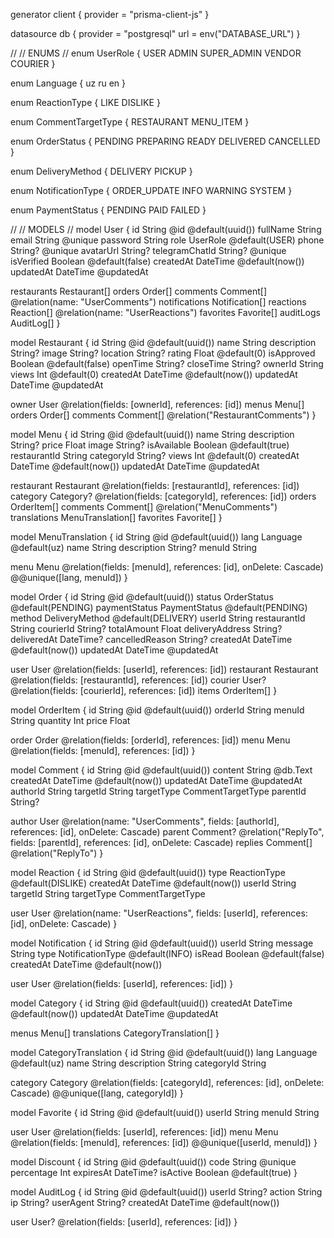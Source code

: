 generator client {
  provider = "prisma-client-js"
}

datasource db {
  provider = "postgresql"
  url      = env("DATABASE_URL")
}

//
// ENUMS
//
enum UserRole {
  USER
  ADMIN
  SUPER_ADMIN
  VENDOR
  COURIER
}

enum Language {
  uz
  ru
  en
}

enum ReactionType {
  LIKE
  DISLIKE
}

enum CommentTargetType {
  RESTAURANT
  MENU_ITEM
}

enum OrderStatus {
  PENDING
  PREPARING
  READY
  DELIVERED
  CANCELLED
}

enum DeliveryMethod {
  DELIVERY
  PICKUP
}

enum NotificationType {
  ORDER_UPDATE
  INFO
  WARNING
  SYSTEM
}

enum PaymentStatus {
  PENDING
  PAID
  FAILED
}

//
// MODELS
//
model User {
  id             String          @id @default(uuid())
  fullName       String
  email          String          @unique
  password       String
  role           UserRole        @default(USER)
  phone          String?         @unique
  avatarUrl      String?
  telegramChatId String?         @unique
  isVerified     Boolean         @default(false)
  createdAt      DateTime        @default(now())
  updatedAt      DateTime        @updatedAt

  restaurants    Restaurant[]
  orders         Order[]
  comments       Comment[]       @relation(name: "UserComments")
  notifications  Notification[]
  reactions      Reaction[]      @relation(name: "UserReactions")
  favorites      Favorite[]
  auditLogs      AuditLog[]
}

model Restaurant {
  id          String     @id @default(uuid())
  name        String
  description String?
  image       String?
  location    String?
  rating      Float      @default(0)
  isApproved  Boolean    @default(false)
  openTime    String?
  closeTime   String?
  ownerId     String
  views       Int        @default(0)
  createdAt   DateTime   @default(now())
  updatedAt   DateTime   @updatedAt

  owner       User       @relation(fields: [ownerId], references: [id])
  menus       Menu[]
  orders      Order[]
  comments    Comment[]  @relation("RestaurantComments")
}

model Menu {
  id           String     @id @default(uuid())
  name         String
  description  String?
  price        Float
  image        String?
  isAvailable  Boolean    @default(true)
  restaurantId String
  categoryId   String?
  views        Int        @default(0)
  createdAt    DateTime   @default(now())
  updatedAt    DateTime   @updatedAt

  restaurant   Restaurant @relation(fields: [restaurantId], references: [id])
  category     Category?  @relation(fields: [categoryId], references: [id])
  orders       OrderItem[]
  comments     Comment[]  @relation("MenuComments")
  translations MenuTranslation[]
  favorites    Favorite[]
}

model MenuTranslation {
  id          String   @id @default(uuid())
  lang        Language @default(uz)
  name        String
  description String?
  menuId      String

  menu        Menu     @relation(fields: [menuId], references: [id], onDelete: Cascade)
  @@unique([lang, menuId])
}

model Order {
  id              String         @id @default(uuid())
  status          OrderStatus    @default(PENDING)
  paymentStatus   PaymentStatus  @default(PENDING)
  method          DeliveryMethod @default(DELIVERY)
  userId          String
  restaurantId    String
  courierId       String?
  totalAmount     Float
  deliveryAddress String?
  deliveredAt     DateTime?
  cancelledReason String?
  createdAt       DateTime       @default(now())
  updatedAt       DateTime       @updatedAt

  user            User           @relation(fields: [userId], references: [id])
  restaurant      Restaurant     @relation(fields: [restaurantId], references: [id])
  courier         User?          @relation(fields: [courierId], references: [id])
  items           OrderItem[]
}

model OrderItem {
  id        String   @id @default(uuid())
  orderId   String
  menuId    String
  quantity  Int
  price     Float

  order     Order    @relation(fields: [orderId], references: [id])
  menu      Menu     @relation(fields: [menuId], references: [id])
}

model Comment {
  id          String             @id @default(uuid())
  content     String             @db.Text
  createdAt   DateTime           @default(now())
  updatedAt   DateTime           @updatedAt
  authorId    String
  targetId    String
  targetType  CommentTargetType
  parentId    String?

  author      User     @relation(name: "UserComments", fields: [authorId], references: [id], onDelete: Cascade)
  parent      Comment? @relation("ReplyTo", fields: [parentId], references: [id], onDelete: Cascade)
  replies     Comment[] @relation("ReplyTo")
}

model Reaction {
  id         String       @id @default(uuid())
  type       ReactionType @default(DISLIKE)
  createdAt  DateTime     @default(now())
  userId     String
  targetId   String
  targetType CommentTargetType

  user       User         @relation(name: "UserReactions", fields: [userId], references: [id], onDelete: Cascade)
}

model Notification {
  id         String           @id @default(uuid())
  userId     String
  message    String
  type       NotificationType @default(INFO)
  isRead     Boolean          @default(false)
  createdAt  DateTime         @default(now())

  user       User             @relation(fields: [userId], references: [id])
}

model Category {
  id             String                @id @default(uuid())
  createdAt      DateTime              @default(now())
  updatedAt      DateTime              @updatedAt

  menus          Menu[]
  translations   CategoryTranslation[]
}

model CategoryTranslation {
  id          String   @id @default(uuid())
  lang        Language @default(uz)
  name        String
  description String
  categoryId  String

  category    Category @relation(fields: [categoryId], references: [id], onDelete: Cascade)
  @@unique([lang, categoryId])
}

model Favorite {
  id       String   @id @default(uuid())
  userId   String
  menuId   String

  user     User     @relation(fields: [userId], references: [id])
  menu     Menu     @relation(fields: [menuId], references: [id])
  @@unique([userId, menuId])
}

model Discount {
  id          String   @id @default(uuid())
  code        String   @unique
  percentage  Int
  expiresAt   DateTime?
  isActive    Boolean  @default(true)
}

model AuditLog {
  id        String   @id @default(uuid())
  userId    String?
  action    String
  ip        String?
  userAgent String?
  createdAt DateTime @default(now())

  user      User?    @relation(fields: [userId], references: [id])
}
